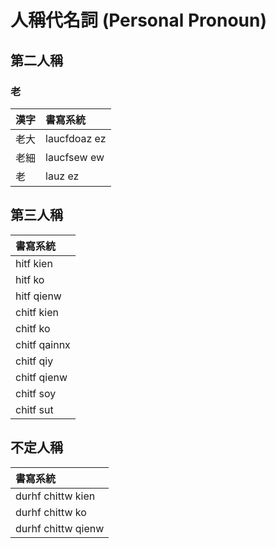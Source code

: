 # 人稱代名詞 (Personal Pronoun)

## 第二人稱

### 老

| 漢字 | 書寫系統 |
| :--- | :--- |
| 老大 | laucfdoaz ez |
| 老細 | laucfsew ew |
| 老 | lauz ez |

## 第三人稱

| 書寫系統 |
| :--- |
| hitf kien |
| hitf ko |
| hitf qienw |
| chitf kien |
| chitf ko |
| chitf qainnx |
| chitf qiy |
| chitf qienw |
| chitf soy |
| chitf sut |

## 不定人稱

| 書寫系統 |
| :--- |
| durhf chittw kien |
| durhf chittw ko |
| durhf chittw qienw |
